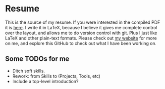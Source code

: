 
Resume
======

This is the source of my resume.
If you were interested in the compiled PDF it is [here](http://isaacgoss.com/resume.pdf).
I write it in LaTeX, because I believe it gives me complete control over the layout, and allows me to do version control with git.
Plus I just like LaTeX and other plain-text formats.
Please check out [my website](http://isaacgoss.com) for more on me, and explore this GitHub to check out what I have been working on.


Some TODOs for me
-----------------
 * Ditch soft skills.
 * Rework: from Skills to (Projects, Tools, etc)
 * Include a top-level introduction?